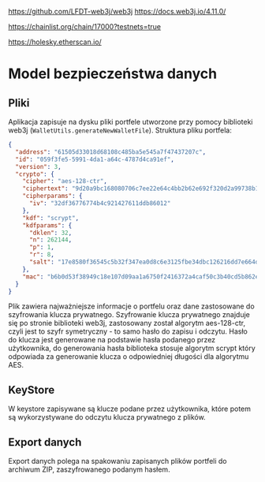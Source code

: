 


https://github.com/LFDT-web3j/web3j
https://docs.web3j.io/4.11.0/


https://chainlist.org/chain/17000?testnets=true

https://holesky.etherscan.io/


# Model bezpieczeństwa danych

## Pliki
Aplikacja zapisuje na dysku pliki portfele utworzone przy pomocy biblioteki web3j (`WalletUtils.generateNewWalletFile`).
Struktura pliku portfela:
```json
{
  "address": "61505d33018d68108c485ba5e545a7f47437207c",
  "id": "059f3fe5-5991-4da1-a64c-4787d4ca91ef",
  "version": 3,
  "crypto": {
    "cipher": "aes-128-ctr",
    "ciphertext": "9d20a9bc168080706c7ee22e64c4bb2b62e692f320d2a99738b1e7299cf6958a",
    "cipherparams": {
      "iv": "32df36776774b4c921427611ddb86012"
    },
    "kdf": "scrypt",
    "kdfparams": {
      "dklen": 32,
      "n": 262144,
      "p": 1,
      "r": 8,
      "salt": "17e8580f36545c5b32f347ea0d8c6e3125fbe34dbc126216dd7e664d9b79ee5c"
    },
    "mac": "b6b0d53f38949c18e107d09aa1a6750f2416372a4caf50c3b40cd5b862e7bed7"
  }
}
```
Plik zawiera najważniejsze informacje o portfelu oraz dane zastosowane do szyfrowania klucza prywatnego.
Szyfrowanie klucza prywatnego znajduje się po stronie biblioteki web3j, 
zastosowany został algorytm aes-128-ctr, czyli jest to szyfr symetryczny - to samo hasło do zapisu i odczytu.
Hasło do klucza jest generowane na podstawie hasła podanego przez użytkownika, 
do generowania hasła biblioteka stosuje algorytm scrypt 
który odpowiada za generowanie klucza o odpowiedniej długości dla algorytmu AES.

## KeyStore
W keystore zapisywane są klucze podane przez użytkownika, które potem są wykorzystywane do odczytu klucza prywatnego z plików.

## Export danych
Export danych polega na spakowaniu zapisanych plików portfeli do archiwum ZIP, zaszyfrowanego podanym hasłem.


